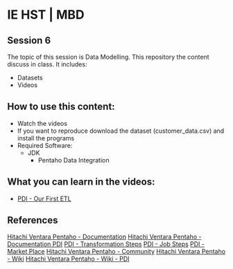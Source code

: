 # IE HST | MBD

## Session 6

The topic of this session is Data Modelling. This repository the content discuss in class. It includes:

  - Datasets
  - Videos

## How to use this content:

  - Watch the videos
  - If you want to reproduce download the dataset (customer_data.csv) and install the programs
  - Required Software:
    - JDK
	  - Pentaho Data Integration
  
## What you can learn in the videos:

  - [PDI - Our First ETL](https://vimeo.com/234685308)
  
## References

[Hitachi Ventara Pentaho - Documentation](https://help.pentaho.com/Documentation/)
[Hitachi Ventara Pentaho - Documentation PDI](https://help.pentaho.com/Documentation/8.0/Products/Data_Integration)
[PDI - Transformation Steps](https://help.pentaho.com/Documentation/8.0/Products/Data_Integration/Transformation_Step_Reference)
[PDI - Job Steps](https://help.pentaho.com/Documentation/8.0/Products/Data_Integration/Job_Entry_Reference)
[PDI - Market Place](https://help.pentaho.com/Documentation/8.0/Products/Data_Integration/Marketplace)
[Hitachi Ventara Pentaho - Community](https://community.hds.com/community/products-and-solutions/pentaho/)
[Hitachi Ventara Pentaho - Wiki](https://wiki.pentaho.com)
[Hitachi Ventara Pentaho - Wiki - PDI](https://wiki.pentaho.com/display/EAI/Latest+Pentaho+Data+Integration+(aka+Kettle)+Documentation)